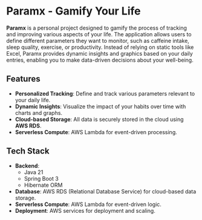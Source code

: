 # Paramx - Gamify Your Life

**Paramx** is a personal project designed to gamify the process of tracking and improving various aspects of your life. The application allows users to define different parameters they want to monitor, such as caffeine intake, sleep quality, exercise, or productivity. Instead of relying on static tools like Excel, Paramx provides dynamic insights and graphics based on your daily entries, enabling you to make data-driven decisions about your well-being.

## Features

- **Personalized Tracking**: Define and track various parameters relevant to your daily life.
- **Dynamic Insights**: Visualize the impact of your habits over time with charts and graphs.
- **Cloud-based Storage**: All data is securely stored in the cloud using **AWS RDS**.
- **Serverless Compute**: AWS Lambda for event-driven processing.

## Tech Stack

- **Backend**:
    - Java 21
    - Spring Boot 3
    - Hibernate ORM
- **Database**: AWS RDS (Relational Database Service) for cloud-based data storage.
- **Serverless Compute**: AWS Lambda for event-driven logic.
- **Deployment**: AWS services for deployment and scaling.
